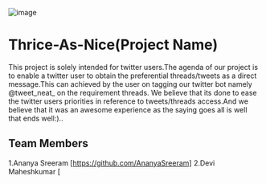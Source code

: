 ![image](https://user-images.githubusercontent.com/84219262/119408153-e127d380-bd02-11eb-930a-637eeec47b26.png)

# Thrice-As-Nice(Project Name)
This project is solely intended for twitter users.The agenda of our project is to enable a twitter user to obtain the preferential threads/tweets as a direct message.This can achieved by the user on tagging our twitter bot namely @tweet_neat_ on the requirement threads. We believe that its done to ease the twitter users priorities in reference to tweets/threads access.And we believe that it was an awesome experience as the saying goes all is well that ends well:)..

## Team Members
1.Ananya Sreeram [https://github.com/AnanyaSreeram]
2.Devi Maheshkumar [






